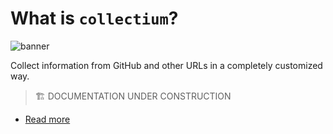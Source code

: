 # What is `collectium`?

![banner](/banner.png)

Collect information from GitHub and other URLs in a completely customized way.

> 🏗️ DOCUMENTATION UNDER CONSTRUCTION

- [Read more](./core)
